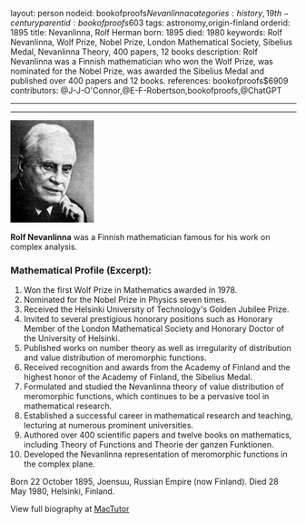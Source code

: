 layout: person
nodeid: bookofproofs$Nevanlinna
categories: history,19th-century
parentid: bookofproofs$603
tags: astronomy,origin-finland
orderid: 1895
title: Nevanlinna, Rolf Herman
born: 1895
died: 1980
keywords: Rolf Nevanlinna, Wolf Prize, Nobel Prize, London Mathematical Society, Sibelius Medal, Nevanlinna Theory, 400 papers, 12 books
description: Rolf Nevanlinna was a Finnish mathematician who won the Wolf Prize, was nominated for the Nobel Prize, was awarded the Sibelius Medal and published over 400 papers and 12 books.
references: bookofproofs$6909
contributors: @J-J-O'Connor,@E-F-Robertson,bookofproofs,@ChatGPT

---



---

![Nevanlinna.jpg](https://github.com/bookofproofs/bookofproofs.github.io/blob/main/_sources/_assets/images/portraits/Nevanlinna.jpg?raw=true)

**Rolf Nevanlinna** was a Finnish mathematician famous for his work on complex analysis.

### Mathematical Profile (Excerpt):
1. Won the first Wolf Prize in Mathematics awarded in 1978.
2. Nominated for the Nobel Prize in Physics seven times.
3. Received the Helsinki University of Technology's Golden Jubilee Prize.
4. Invited to several prestigious honorary positions such as Honorary Member of the London Mathematical Society and Honorary Doctor of the University of Helsinki. 
5. Published works on number theory as well as irregularity of distribution and value distribution of meromorphic functions. 
6. Received recognition and awards from the Academy of Finland and the highest honor of the Academy of Finland, the Sibelius Medal. 
7. Formulated and studied the Nevanlinna theory of value distribution of meromorphic functions, which continues to be a pervasive tool in mathematical research. 
8. Established a successful career in mathematical research and teaching, lecturing at numerous prominent universities.
9. Authored over 400 scientific papers and twelve books on mathematics, including Theory of Functions and Theorie der ganzen Funktionen. 
10. Developed the Nevanlinna representation of meromorphic functions in the complex plane.

Born 22 October 1895, Joensuu, Russian Empire (now Finland). Died 28 May 1980, Helsinki, Finland.

View full biography at [MacTutor](https://mathshistory.st-andrews.ac.uk/Biographies/Nevanlinna/)

